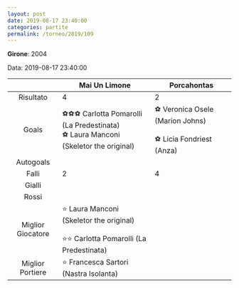 ```yaml
---
layout: post
date: 2019-08-17 23:40:00
categories: partite
permalink: /torneo/2019/109
---
```

**Girone**: 2004

Data: 2019-08-17 23:40:00

| | Mai Un Limone | Porcahontas |
|:-----:|-----|-----|
Risultato|4|2
Goals|⚽⚽⚽ Carlotta Pomarolli (La Predestinata)<br/>⚽ Laura Manconi (Skeletor the original)|⚽ Veronica Osele (Marion Johns)<br/><br/>⚽ Licia Fondriest (Anza)<br/>
Autogoals||
Falli|2|4
Gialli||
Rossi||
Miglior Giocatore|⭐ Laura Manconi (Skeletor the original)<br/><br/>⭐⭐ Carlotta Pomarolli (La Predestinata)<br/>|
Miglior Portiere|⭐ Francesca Sartori (Nastra Isolanta)<br/>|